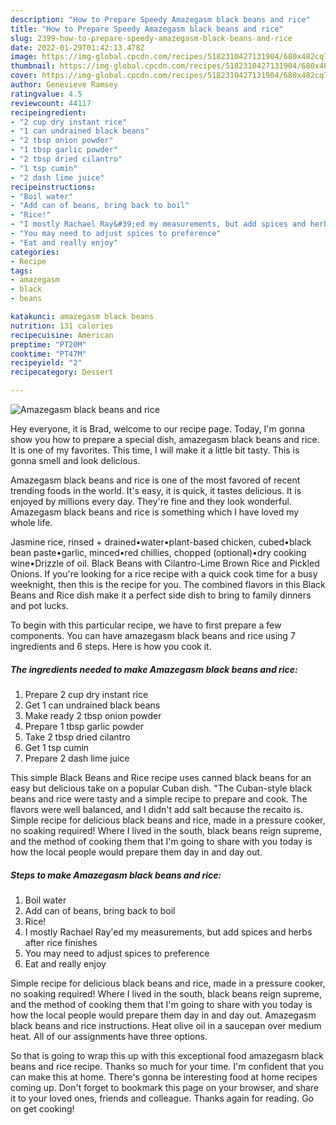 ```yaml
---
description: "How to Prepare Speedy Amazegasm black beans and rice"
title: "How to Prepare Speedy Amazegasm black beans and rice"
slug: 2399-how-to-prepare-speedy-amazegasm-black-beans-and-rice
date: 2022-01-29T01:42:13.478Z
image: https://img-global.cpcdn.com/recipes/5182310427131904/680x482cq70/amazegasm-black-beans-and-rice-recipe-main-photo.jpg
thumbnail: https://img-global.cpcdn.com/recipes/5182310427131904/680x482cq70/amazegasm-black-beans-and-rice-recipe-main-photo.jpg
cover: https://img-global.cpcdn.com/recipes/5182310427131904/680x482cq70/amazegasm-black-beans-and-rice-recipe-main-photo.jpg
author: Genevieve Ramsey
ratingvalue: 4.5
reviewcount: 44117
recipeingredient:
- "2 cup dry instant rice"
- "1 can undrained black beans"
- "2 tbsp onion powder"
- "1 tbsp garlic powder"
- "2 tbsp dried cilantro"
- "1 tsp cumin"
- "2 dash lime juice"
recipeinstructions:
- "Boil water"
- "Add can of beans, bring back to boil"
- "Rice!"
- "I mostly Rachael Ray&#39;ed my measurements, but add spices and herbs after rice finishes"
- "You may need to adjust spices to preference"
- "Eat and really enjoy"
categories:
- Recipe
tags:
- amazegasm
- black
- beans

katakunci: amazegasm black beans 
nutrition: 131 calories
recipecuisine: American
preptime: "PT20M"
cooktime: "PT47M"
recipeyield: "2"
recipecategory: Dessert

---
```



![Amazegasm black beans and rice](https://img-global.cpcdn.com/recipes/5182310427131904/680x482cq70/amazegasm-black-beans-and-rice-recipe-main-photo.jpg)

Hey everyone, it is Brad, welcome to our recipe page. Today, I'm gonna show you how to prepare a special dish, amazegasm black beans and rice. It is one of my favorites. This time, I will make it a little bit tasty. This is gonna smell and look delicious.

Amazegasm black beans and rice is one of the most favored of recent trending foods in the world. It's easy, it is quick, it tastes delicious. It is enjoyed by millions every day. They're fine and they look wonderful. Amazegasm black beans and rice is something which I have loved my whole life.

Jasmine rice, rinsed + drained•water•plant-based chicken, cubed•black bean paste•garlic, minced•red chillies, chopped (optional)•dry cooking wine•Drizzle of oil. Black Beans with Cilantro-Lime Brown Rice and Pickled Onions. If you&#39;re looking for a rice recipe with a quick cook time for a busy weeknight, then this is the recipe for you. The combined flavors in this Black Beans and Rice dish make it a perfect side dish to bring to family dinners and pot lucks.


To begin with this particular recipe, we have to first prepare a few components. You can have amazegasm black beans and rice using 7 ingredients and 6 steps. Here is how you cook it.

<!--inarticleads1-->

##### The ingredients needed to make Amazegasm black beans and rice:

1. Prepare 2 cup dry instant rice
1. Get 1 can undrained black beans
1. Make ready 2 tbsp onion powder
1. Prepare 1 tbsp garlic powder
1. Take 2 tbsp dried cilantro
1. Get 1 tsp cumin
1. Prepare 2 dash lime juice


This simple Black Beans and Rice recipe uses canned black beans for an easy but delicious take on a popular Cuban dish. "The Cuban-style black beans and rice were tasty and a simple recipe to prepare and cook. The flavors were well balanced, and I didn&#39;t add salt because the recaito is. Simple recipe for delicious black beans and rice, made in a pressure cooker, no soaking required! Where I lived in the south, black beans reign supreme, and the method of cooking them that I&#39;m going to share with you today is how the local people would prepare them day in and day out. 

<!--inarticleads2-->

##### Steps to make Amazegasm black beans and rice:

1. Boil water
1. Add can of beans, bring back to boil
1. Rice!
1. I mostly Rachael Ray&#39;ed my measurements, but add spices and herbs after rice finishes
1. You may need to adjust spices to preference
1. Eat and really enjoy


Simple recipe for delicious black beans and rice, made in a pressure cooker, no soaking required! Where I lived in the south, black beans reign supreme, and the method of cooking them that I&#39;m going to share with you today is how the local people would prepare them day in and day out. Amazegasm black beans and rice instructions. Heat olive oil in a saucepan over medium heat. All of our assignments have three options. 

So that is going to wrap this up with this exceptional food amazegasm black beans and rice recipe. Thanks so much for your time. I'm confident that you can make this at home. There's gonna be interesting food at home recipes coming up. Don't forget to bookmark this page on your browser, and share it to your loved ones, friends and colleague. Thanks again for reading. Go on get cooking!
